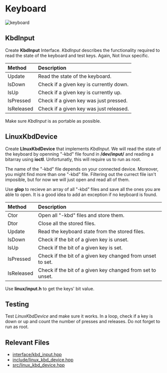 # Keyboard

<img src="https://media.tenor.com/MmP6YbJNV2sAAAAC/wow-typing.gif" alt="keyboard"/>

## KbdInput

Create **KbdInput** Interface.
*KbdInput* describes the functionality required to read the state of the keyboard and test keys. Again, Not linux specific.

Method      |   Description
:--         |   :--
Update      |   Read the state of the keyboard.
IsDown      |   Check if a given key is currently down.
IsUp        |   Check if a given key is currently up.
IsPressed   |   Check if a given key was just pressed.
IsReleased  |   Check if a given key was just released.

Make sure *KbdInput* is as portable as possible.

## LinuxKbdDevice
Create **LInuxKbdDevice** that implements *KbdInput*.
We will read the state of the keyboard by openning "-kbd" file found in **/dev/input/** and reading a bitarray using **ioctl**. Unfortunatly, this will require us to run as root.

The name of the "-kbd" file depends on your connected device. Moreover, you might find more than one "-kbd" file. Filtering out the currect file isn't imposible, but for now we will just open and read all of them.

Use **glop** to recieve an array of all "-kbd" files and save all the ones you are able to open. It is a good idea to add an exception if no keyboard is found.

Method      |   Description
:--         |   :--
Ctor        |   Open all "-kbd" files and store them.
Dtor        |   Close all the stored files.
Update      |   Read the keyboard state from the stored files.
IsDown      |   Check if the bit of a given key is unset.
IsUp        |   Check if the bit of a given key is set.
IsPressed   |   Check if the bit of a given key changed from unset to set.
IsReleased  |   Check if the bit of a given key changed from set to unset.

Use **linux/input.h** to get the keys' bit value.

## Testing

Test *LinuxKbdDevice* and make sure it works.
In a loop, check if a key is down or up and count the number of presses and releases.
Do not forget to run as root.

## Relevant Files

- [interface/kbd_input.hpp](../Pong/interface/kbd_input.hpp)
- [include/linux_kbd_device.hpp](../Pong/include/linux_kbd_device.hpp)
- [src/linux_kbd_device.hpp](../Pong/src/linux_kbd_device.cpp)